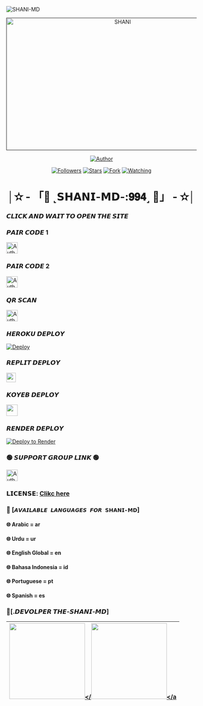   
![SHANI-MD](https://readme-typing-svg.demolab.com?font=Garamond&size=30&pause=998&color=skyred&background=white&right=true&random=true&width=465&lines=HELLO+EVREYONE👋🏻;+WELCOME+TO+SHANI+MD💭🌍;)
  
 
 <p align="center">  
  <a href="">
    <img alt="SHANI" width="600" height="350" src="https://i.imgur.com/Mbnk3am.jpeg">
  </a>
</p>



<p align="center">
<a href="https://github.com/SHANI-GDS/SHANI-MD"><img title="Author" src="https://img.shields.io/badge/𝗦𝝜𝗔𝗡𝗜-𝗠𝗗 -black?style=for-the-badge&logo=github"></a>
<p/>

<p align="center">
<a href="https://github.com/SHANI-GDS?tab=followers"><img title="Followers" src="https://img.shields.io/github/followers/SHANI-GDS?label=Followers&style=social"></a>
<a href="https://github.com/SHANI-GDS/SHANI-MD/stargazers/"><img title="Stars" src="https://img.shields.io/github/stars/SHANI-GDS/SHANI-MD?&style=social"></a>
<a href="https://github.com/SHANI-GDS/SHANI-MD/network/members"><img title="Fork" src="https://img.shields.io/github/forks/SHANI-GDS/SHANI-MD?style=social"></a>
<a href="https://github.com/SHANI-GDS/SHANI-MD/watchers"><img title="Watching" src="https://img.shields.io/github/watchers/SHANI-GDS/SHANI-MD?label=Watching&style=social"></a>
</p>


 <h1 align="center">│✫ - 「💌 ˻𝗦𝝜𝗔𝗡𝗜-𝗠𝗗-:𝟗𝟗𝟒˼ 💌」 - ✫│</h1>


### 𝘾𝙇𝙄𝘾𝙆 𝘼𝙉𝘿 𝙒𝘼𝙄𝙏 𝙏𝙊 𝙊𝙋𝙀𝙉 𝙏𝙃𝙀 𝙎𝙄𝙏𝙀



### 𝙋𝘼𝙄𝙍 𝘾𝙊𝘿𝙀 1
<p align="left">
<a href="https://gds-md-pair.onrender.com/"><img height= "30" title="Author" src="https://img.shields.io/badge/SESSION ID-green?style=for-the-badge&logo=render"></a>
<p/>



### 𝙋𝘼𝙄𝙍 𝘾𝙊𝘿𝙀 2
<p align="left">
<a href="https://princebotzsession.onrender.com"><img height= "30" title="Author" src="https://img.shields.io/badge/SESSION ID-skyblue?style=for-the-badge&logo=render"></a>
<p/>
  


### 𝙌𝙍 𝙎𝘾𝘼𝙉
<p align="left">
<a href="https://princebotqr.onrender.com/"><img height= "30" title="Author" src="https://img.shields.io/badge/SESSION ID-red?style=for-the-badge&logo=render"></a>
<p/>


### 𝙃𝙀𝙍𝙊𝙆𝙐 𝘿𝙀𝙋𝙇𝙊𝙔
[![Deploy](https://www.herokucdn.com/deploy/button.svg)](https://heroku.com/deploy?template=https://github.com/SHANI-GDS/SHANI-MD) 
 
 

### 𝙍𝙀𝙋𝙇𝙄𝙏 𝘿𝙀𝙋𝙇𝙊𝙔
<p align="left"><a href="https://repl.it/github/SHANI-GDS/SHANI-MD"> <img src="https://img.shields.io/badge/Deploy%20To%20Replit-gray?style=for-the-badge&logo=replit" height="25"/></a></p>



 ### 𝙆𝙊𝙔𝙀𝘽 𝘿𝙀𝙋𝙇𝙊𝙔 
  <p align="left"><a href="https://app.koyeb.com/apps/deploy?type=git&repository=github.com%2FSHANI-GDS%2FSHANI-MD&branch=main&nameprincegds&builder=dockerfile&env[DATABASE_URL]=&env[SESSION_ID]=your+sessionid+here&env[MODE]=public&env=[autoRead]=false&env[statusview]=false&env[REMOVEBG_KEY]=your+rmbg+key&env[antidelete]=false"> <img src="https://www.koyeb.com/static/images/deploy/button.svg" height="30"/></a></p>


 
### 𝙍𝙀𝙉𝘿𝙀𝙍 𝘿𝙀𝙋𝙇𝙊𝙔 
[![Deploy to Render](https://render.com/images/deploy-to-render-button.svg)](https://dashboard.render.com/blueprint/new?repo=https%3A%2F%2Fgithub.com%2FSHANI-GDS%2FSHANI-MD) 



### 🟢 𝙎𝙐𝙋𝙋𝙊𝙍𝙏 𝙂𝙍𝙊𝙐𝙋 𝙇𝙄𝙉𝙆 🟢
   <p align="left">
      <a href="https://chat.whatsapp.com/BNE0V8XpEZK0q4IgJ9jklM"><img height= "30" length= "10" title="Author" src="https://img.shields.io/badge/Support Group-25D366?style=for-the-badge&logo=whatsApp&logoColor=white"></a>
     <p/>
       


### 𝗟𝗜𝗖𝗘𝗡𝗦𝗘: [Clikc here](https://github.com/MANNO-GDS/THE-MANNO-MD/blob/main/LICENSE)

 
### 💠 [`𝘼𝙑𝘼𝙄𝙇𝘼𝘽𝙇𝙀 𝙇𝘼𝙉𝙂𝙐𝘼𝙂𝙀𝙎 𝙁𝙊𝙍 𝗦𝝜𝗔𝗡𝗜-𝗠𝗗`]
#### 🌐 Arabic = ar 
#### 🌐 Urdu = ur
#### 🌐 English Global = en
#### 🌐 Bahasa Indonesia = id
#### 🌐 Portuguese = pt
#### 🌐 Spanish = es


### 💭[.𝘿𝙀𝙑𝙊𝙇𝙋𝙀𝙍 𝙏𝙃𝙀-𝙎𝙃𝘼𝙉𝙄-𝙈𝘿]

| <a href="https://github.com/MANNO-GDS/THE-MANNO-MD"><img src="https://telegra.ph/file/fac2e2bad83543610e97f.jpg" width=200 height=200></<a href="https://github.com/SHANI-GDS/SHANI-MD"><img src="https://i.imgur.com/Mbnk3am.jpeg" width=200 height=200></a
|-----|











